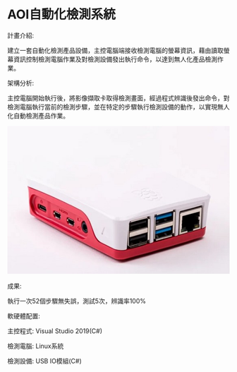 # AOI自動化檢測系統

計畫介紹:

建立一套自動化檢測產品設備，主控電腦端接收檢測電腦的螢幕資訊，藉由讀取螢幕資訊控制檢測電腦作業及對檢測設備發出執行命令，以達到無人化產品檢測作業。

架構分析:

主控電腦開始執行後，將影像擷取卡取得檢測畫面，經過程式辨識後發出命令，對檢測電腦執行當前的檢測步驟，並在特定的步驟執行檢測設備的動作，以實現無人化自動檢測產品作業。

![image](https://github.com/tddwso/AOI-of-automatic-product-inspection-system/blob/main/%E6%A8%B9%E8%8E%93%E6%B4%BE%E5%9C%96.png)

成果:

執行一次52個步驟無失誤，測試5次，辨識率100%

軟硬體配置:

主控程式: Visual Studio 2019(C#)

檢測電腦: Linux系統

檢測設備: USB IO模組(C#)


